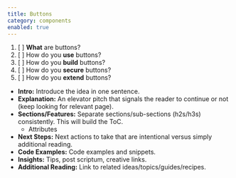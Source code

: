 ```yaml
---
title: Buttons
category: components
enabled: true
---
```


1. [ ] **What** are buttons?
2. [ ] How do you **use** buttons?
3. [ ] How do you **build** buttons?
4. [ ] How do you **secure** buttons?
5. [ ] How do you **extend** buttons?

- **Intro:** Introduce the idea in one sentence.
- **Explanation:** An elevator pitch that signals the reader to continue or not (keep looking for relevant page).
- **Sections/Features:** Separate sections/sub-sections (h2s/h3s) consistently. This will build the ToC.
    - Attributes
- **Next Steps:** Next actions to take that are intentional versus simply additional reading.
- **Code Examples:** Code examples and snippets.
- **Insights:** Tips, post scriptum, creative links.
- **Additional Reading:** Link to related ideas/topics/guides/recipes.
